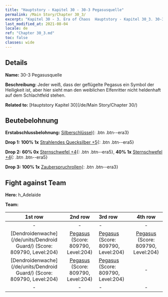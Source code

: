 ```yaml
---
title: "Hauptstory - Kapitel 30 - 30-3 Pegasusquelle"
permalink: /Main Story/Chapter 30_3/
excerpt: "Kapitel 30 - 3. Era of Chaos  Hauptstory - Kapitel 30_3. 30-3 Pegasusquelle"
last_modified_at: 2021-08-04
locale: de
ref: "Chapter 30_3.md"
toc: false
classes: wide
---
```


## Details

 **Name:** 30-3 Pegasusquelle

 **Beschreibung:** Jeder weiß, dass der geflügelte Pegasus ein Symbol der Heiligkeit ist, aber hier sieht man den weiblichen Elfenritter nicht heldenhaft auf dem Schlachtfeld stehen.

 **Related to:** [Hauptstory Kapitel 30](/de/Main Story/Chapter 30/)

## Beutebelohnung

 **Erstabschlussbelohnung:** [Silberschlüssel](/ItemsDE/con_693/){: .btn .btn--era3}

 **Drop 1:** **100% 1x** [Strahlendes Quecksilber +5](/ItemsDE/mat_98/){: .btn .btn--era5}

 **Drop 2:** **60% 0x** [Sternschwefel +4](/ItemsDE/mat_92/){: .btn .btn--era5}, **40% 1x** [Sternschwefel +4](/ItemsDE/mat_92/){: .btn .btn--era5}

 **Drop 3:** **100% 1x** [Zauberspruchrollen](/ItemsDE/con_694/){: .btn .btn--era3}


## Fight against Team
 **Hero:** h_Adelaide

 **Team:**


  | 1st row | 2nd row | 3rd row | 4th row |
  |:----:|:----:|:----|:----:|
  | - | - | - | - |
  | [Dendroidenwache](/de/units/Dendroid Guard/) (Score: 809790, Level:204)  | [Pegasus](/de/units/Pegasus/) (Score: 809790, Level:204)  | [Pegasus](/de/units/Pegasus/) (Score: 809790, Level:204)  | [Pegasus](/de/units/Pegasus/) (Score: 809790, Level:204)  |
  | [Dendroidenwache](/de/units/Dendroid Guard/) (Score: 809790, Level:204)  | [Pegasus](/de/units/Pegasus/) (Score: 809790, Level:204)  | [Pegasus](/de/units/Pegasus/) (Score: 809790, Level:204)  | - |
  | - | - | - | - |


